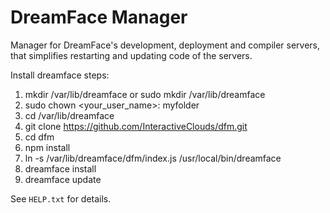 # DreamFace Manager

Manager for DreamFace's development, deployment and compiler servers, that simplifies restarting and updating code of the servers.

Install dreamface steps:

1) mkdir /var/lib/dreamface or sudo mkdir /var/lib/dreamface
2) sudo chown <your_user_name>: myfolder
3) cd /var/lib/dreamface
4) git clone https://github.com/InteractiveClouds/dfm.git
5) cd dfm
6) npm install
7) ln -s /var/lib/dreamface/dfm/index.js /usr/local/bin/dreamface
8) dreamface install
9) dreamface update

See `HELP.txt` for details.
